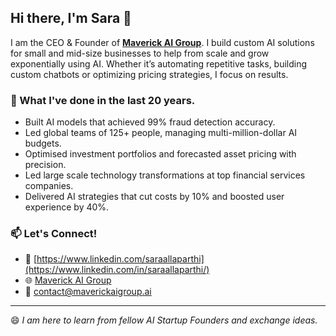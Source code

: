## Hi there, I'm Sara 👋

<!--
**SaraAllaparthi/SaraAllaparthi** is a ✨ _special_ ✨ repository because its `README.md` (this file) appears on your GitHub profile.
-->

I am the CEO & Founder of **[Maverick AI Group](https://www.maverickaigroup.ai)**. I build custom AI solutions for small and mid-size businesses to help from scale and grow exponentially using AI. Whether it’s automating repetitive tasks, building custom chatbots or optimizing pricing strategies, I focus on results.

### 🌟 What I've done in the last 20 years. 

- Built AI models that achieved 99% fraud detection accuracy.
- Led global teams of 125+ people, managing multi-million-dollar AI budgets.
- Optimised investment portfolios and forecasted asset pricing with precision.
- Led large scale technology transformations at top financial services companies.
- Delivered AI strategies that cut costs by 10% and boosted user experience by 40%.



### 📫 Let's Connect!

- 🔗 [https://www.linkedin.com/saraallaparthi](https://www.linkedin.com/in/saraallaparthi/)
- 🌐 [Maverick AI Group](https://www.maverickaigroup.ai/)
- 📧 [contact@maverickaigroup.ai](mailto:contact@maverickaigroup.ai)

---

😄 *I am here to learn from fellow AI Startup Founders and exchange ideas.*
